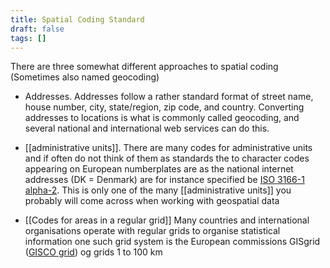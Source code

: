 ```yaml
---
title: Spatial Coding Standard
draft: false
tags: []
---
```

 
There are three somewhat different approaches to spatial coding (Sometimes also named geocoding)
- Addresses.
  Addresses follow a rather standard format of street name, house number, city, state/region, zip code, and country. Converting addresses to locations is what is commonly called geocoding, and several national and international web services can do this.
- [[administrative units]]. There are many codes for administrative units and if often do not think of them as standards the to character codes appearing on European numberplates are as the national internet addresses (DK = Denmark) are for instance specified be [ISO 3166-1 alpha-2](https://en.wikipedia.org/wiki/ISO_3166-1_alpha-2 "ISO 3166-1 alpha-2").  This is only one of the many [[administrative units]] you probably will come across when working with geospatial data
  
- [[Codes for areas in a regular grid]]
  Many countries and international organisations operate with regular grids to organise statistical information one such grid system is the European commissions GISgrid ([GISCO grid](https://ec.europa.eu/eurostat/web/gisco/geodata/grids)) og grids 1 to 100 km
